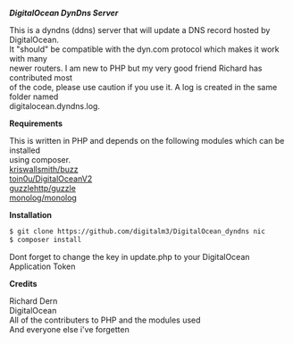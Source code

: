 ***DigitalOcean DynDns Server***

This is a dyndns (ddns) server that will update a DNS record hosted by DigitalOcean.    
It "should" be compatible with the dyn.com protocol which makes it work with many    
newer routers.  I am new to PHP but my very good friend Richard has contributed most   
of the code, please use caution if you use it.  A log is created in the same folder named    
digitalocean.dyndns.log.  

**Requirements**

This is written in PHP and depends on the following modules which can be installed    
using composer.    
[kriswallsmith/buzz](https://github.com/kriswallsmith/Buzz)    
[toin0u/DigitalOceanV2](https://github.com/toin0u/DigitalOceanV2)    
[guzzlehttp/guzzle](https://github.com/guzzle/guzzle)    
[monolog/monolog](https://github.com/Seldaek/monolog)    

 **Installation**
 
```bash
$ git clone https://github.com/digitalm3/DigitalOcean_dyndns nic	
$ composer install    
```
Dont forget to change the key in update.php to your DigitalOcean Application Token

**Credits**    

Richard Dern    
DigitalOcean    
All of the contributers to PHP and the modules used   
And everyone else i've forgetten
